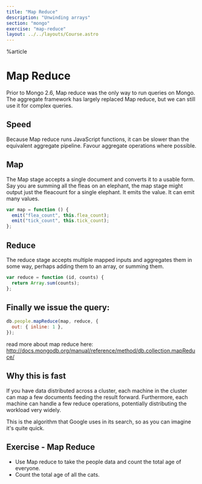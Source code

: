```yaml
---
title: "Map Reduce"
description: "Unwinding arrays"
section: "mongo"
exercise: "map-reduce"
layout: ../../layouts/Course.astro
---
```


%article

# Map Reduce

Prior to Mongo 2.6, Map reduce was the only way to run queries on Mongo. The aggregate framework has largely replaced Map reduce, but we can still use it for complex queries.

## Speed

Because Map reduce runs JavaScript functions, it can be slower than the equivalent aggregate pipeline. Favour aggregate operations where possible.

## Map

The Map stage accepts a single document and converts it to a usable form. Say you are summing all the fleas on an elephant, the map stage might output just the fleacount for a single elephant. It emits the value. It can emit many values.

```js
var map = function () {
  emit("flea_count", this.flea_count);
  emit("tick_count", this.tick_count);
};
```

## Reduce

The reduce stage accepts multiple mapped inputs and aggregates them in some way, perhaps adding them to an array, or summing them.

```js
var reduce = function (id, counts) {
  return Array.sum(counts);
};
```

## Finally we issue the query:

```js
db.people.mapReduce(map, reduce, {
  out: { inline: 1 },
});
```

read more about map reduce here: <http://docs.mongodb.org/manual/reference/method/db.collection.mapReduce/>

## Why this is fast

If you have data distributed across a cluster, each machine in the cluster can map a few documents feeding the result forward. Furthermore, each machine can handle a few reduce operations, potentially distributing the workload very widely.

This is the algorithm that Google uses in its search, so as you can imagine it's quite quick.

## Exercise - Map Reduce

- Use Map reduce to take the people data and count the total age of everyone.
- Count the total age of all the cats.
